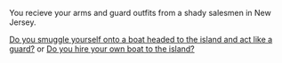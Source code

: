 You recieve your arms and guard outfits from a shady salesmen in New Jersey.

[Do you smuggle yourself onto a boat headed to the island and act like a guard?](Stopped.md)
or
[Do you hire your own boat to the island?](Hire.md)